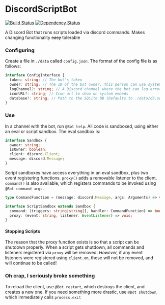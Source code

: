 # DiscordScriptBot

[![Build Status](https://travis-ci.org/PointlessDev/DiscordScriptBot.svg?branch=master)](https://travis-ci.org/PointlessDev/DiscordScriptBot)
[![Dependency Status](https://www.versioneye.com/user/projects/5b00f5870fb24f0e5baacc76/badge.svg?style=flat)](https://www.versioneye.com/user/projects/5b00f5870fb24f0e5baacc76)

A Discord Bot that runs scripts loaded via discord commands. Makes changing functionality ~~easy~~ tolerable

### Configuring
Create a file in `./data` called `config.json`. The format of the config file is as follows:

```typescript
interface ConfigInterface {
  token: string; // The bot's token
  owner: string; // The ID of the bot owner, this person can use system commands
  logChannel?: string; // A Discord channel where the bot can log errors. Uses console if not provided
  iconURL?: string; // Icon url to show on system embeds
  database?: string; // Path to the SQLite DB (Defaults to ./data/db.sqlite)
}
```

### Use
In a channel with the bot, run `@Bot help`. All code is sandboxed, using either an eval or script sandbox. The eval sandbox is:

```typescript
interface Sandbox {
  owner: string;
  isOwner: boolean;
  client: discord.Client;
  message: discord.Message;
}
```

Script sandboxes have access everything in an eval sandbox, plus two event registering functions. `proxy()` adds a removable listener to the client.
`command()` is also available, which registers commands to be invoked using `@Bot command args`.

```typescript
type CommandFunction = (message: discord.Message, args: Arguments) => void;

interface ScriptSandbox extends Sandbox {
  command: (triggers: string|string[], handler: CommandFunction) => boolean;
  proxy: (event: string, listener: EventListener) => void;
}
```

#### Stopping Scripts
The reason that the proxy function exists is so that a script can be shutdown properly. When a script gets shutdown, all commands and listeners registered via `proxy` will be removed.
*However,* if any event listeners were registered using `client.on`, these will not be removed, and will continue to be called!

### Oh crap, I seriously broke something
To reload the client, use `@Bot restart`, which destroys the client, and creates a new one.
If you need something more drastic, use `@Bot shutdown`, which immediately calls `process.exit`
